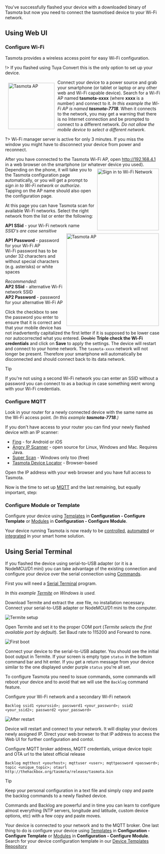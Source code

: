 You've successfully flashed your device with a downloaded binary of Tasmota but now you need to connect the tasmotised device to your Wi-Fi network. 

## Using Web UI
### Configure Wi-Fi 
Tasmota provides a wireless access point for easy Wi-Fi configuration. 

!> If you flashed using Tuya Convert this is the only option to set up your device.

<img alt="Tasmota AP" src="https://user-images.githubusercontent.com/5904370/68963209-b4723200-07d6-11ea-9116-4b0f4f0f4dbc.png" style="margin:10px;float:left;width:150px"></img>
Connect your device to a power source and grab your smartphone (or tablet or laptop or any other web and Wi-Fi capable device). Search for a Wi-Fi AP named **tasmota-xxxx** (where **xxxx** is a number) and connect to it. _In this example the Wi-Fi AP is named **tasmota-7718**._ When it connects to the network, you may get a warning that there is no Internet connection and be prompted to connect to a different network. _Do not allow the mobile device to select a different network_.
<p>

?> Wi-Fi manager server is active for only 3 minutes. If you miss the window you might have to disconnect your device from power and reconnect.


After you have connected to the Tasmota Wi-Fi AP, open http://192.168.4.1 in a web browser on the smartphone (or whatever device you used). 
<img alt="Sign in to Wi-Fi Network" src="https://user-images.githubusercontent.com/5904370/68963506-5a25a100-07d7-11ea-8d34-91cfc8b658f6.png" style="margin:5px;float:right;width:200px"></img>Depending on the phone, it will take you to the Tasmota configuration page automatically, or you will get a prompt to *sign in to Wi-Fi network* or *authorize*. Tapping on the AP name should also open the configuration page.

<img alt="Tasmota AP" src="https://user-images.githubusercontent.com/5904370/68961890-a242c480-07d3-11ea-912f-b45464104f2c.png
" style="margin:5px;float:right;width:300px"></img>
At this page you can have Tasmota scan for available Wi-Fi networks. Select the right network from the list or enter the following:

**AP1 SSid** - your Wi-Fi network name  
_SSID's are case sensitive_

**AP1 Password** - password for your Wi-Fi AP    
Wi-Fi password has to be under 32 characters and without special characters (e.g. asterisks) or white spaces

*Recommended:*   
**AP2 SSid** - alternative Wi-Fi network SSID   
**AP2 Password** - password for your alternative Wi-Fi AP   

Click the checkbox to see the password you enter to ensure that it is correct and that your mobile device has not inadvertently capitalized the first letter if it is supposed to be lower case nor autocorrected what you entered. ~~Double~~ **Triple check the Wi-Fi credentials** and click on **Save** to apply the settings. The device will restart and connect to your home network. The `tasmota-xxxx` network will not longer be present. Therefore your smartphone will automatically be disconnected and should connect back to its data network.

> [!TIP]
>If you're not using a second Wi-Fi network you can enter an SSID without a password you can connect to as a backup in case something went wrong with your Wi-Fi credentials.

### Configure MQTT
Look in your router for a newly connected device with the same name as the Wi-Fi access point. *(In this example **tasmota-7718**.)*

If you don't have access to your router you can find your newly flashed device with an IP scanner:
* [Fing](https://www.fing.com/products/) - for Android or iOS
* [Angry IP Scanner](https://angryip.org/) - open source for Linux, Windows and Mac. Requires Java.
* [Super Scan](https://sectools.org/tool/superscan/) - Windows only too (free)
* [Tasmota Device Locator](http://tasmota.simplethings.work/) - Browser-based

Open the IP address with your web browser and you have full access to Tasmota.

Now is the time to set up [MQTT](MQTT) and the last remaining, but equally important, step:

### Configure Module or Template

Configure your device using [Templates](Templates) in **Configuration - Configure Template** or [Modules](Modules) in **Configuration - Configure Module**.

Your device running Tasmota is now ready to be [controlled](Commands), [automated](Rules) or [integrated](/integrations/) in your smart home solution.

## Using Serial Terminal
If you flashed the device using serial-to-USB adapter (or it is a NodeMCU/D1 mini) you can take advantage of the existing connection and configure your device over the serial connection using [Commands](commands).

First you will need a [Serial Terminal](Prerequisites#serial-terminal) program. 

*In this example [Termite](https://www.compuphase.com/software_termite.htm) on Windows is used.*

Download Termite and extract the .exe file, no installation necessary. Connect your serial-to-USB adapter or NodeMCU/D1 mini to the computer.

![Termite setup](https://user-images.githubusercontent.com/5904370/55745914-abe39d00-5a38-11e9-91d8-1b8e16ed34d3.png)

Open Termite and set it to the proper COM port (*Termite selects the first available port by default*). 
Set Baud rate to 115200 and Forward to none. 

![First boot](https://user-images.githubusercontent.com/5904370/55746947-5e1c6400-5a3b-11e9-871f-11ac80e40205.png)

Connect your device to the serial-to-USB adapter. You should see the initial boot output in Termite.
If your screen is empty type `status` in the bottom command bar and hit enter. If you get a return message from your device similar to the one displayed under purple `status` you're all set.

To configure Tasmota you need to issue commands, some commands will reboot your device and to avoid that we will use the `Backlog` command feature.

Configure your Wi-Fi network and a secondary Wi-Fi network
```console
Backlog ssid1 <yourssid>; password1 <your_password>; ssid2 <your_ssid2>; password2 <your_password>
```
![After restart](https://user-images.githubusercontent.com/5904370/55748616-69718e80-5a3f-11e9-8b58-4d15c1816e71.png)

Device will restart and connect to your network. It will display your devices newly assigned IP. Direct your web browser to that IP address to access the Web UI for further configuration and contol.

Configure MQTT broker address, MQTT credentials, unique device topic and OTA url to the latest official release
```console
Backlog mqtthost <yourhost>; mqttuser <user>; mqttpassword <password>; topic <unique_topic>; otaurl http://thehackbox.org/tasmota/release/tasmota.bin
```
> [!TIP]
>Keep your personal configuration in a text file and simply copy and paste the backlog commands to a newly flashed device.

Commands and Backlog are powerful and in time you can learn to configure almost everything (NTP servers, longitude and latitude, custom device options, etc) with a few copy and paste moves.

Your device is connected to your network and to the MQTT broker. One last thing to do is configure your device using [Templates](Templates) in **Configuration - Configure Template** or [Modules](Modules) in **Configuration - Configure Module**. Search for your device configuration template in our [Device Templates Repository](https://templates.blakadder.com/)

